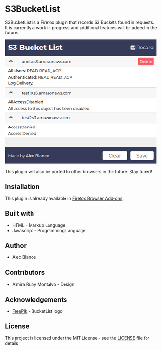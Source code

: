 # S3BucketList

S3BucketList is a Firefox plugin that records S3 Buckets found in requests. It is currently a work in progress and additional features will be added in the future.

![](screenshot.png)

This plugin will also be ported to other browsers in the future. Stay tuned!

## Installation
This plugin is already available in [Firefox Browser Add-ons](https://addons.mozilla.org/en-US/firefox/addon/s3-bucket-list/).

## Built with
 - HTML - Markup Language
 - Javascript - Programming Language

## Author
 - Alec Blance 
## Contributors
 - Almira Ruby Montalvo - Design
## Acknowledgements
 - [FreePik](https://www.flaticon.com/authors/freepik) - BucketList logo
## License
This project is licensed under the MIT License - see the [LICENSE](LICENSE) file for details



